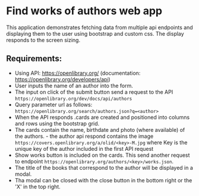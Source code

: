 # Find works of authors web app

This application demonstrates fetching data from multiple api endpoints and displaying them to the user using bootstrap and custom css. The display responds to the screen sizing.

## Requirements:

- Using API: https://openlibrary.org/ (documentation: https://openlibrary.org/developers/api)
- User inputs the name of an author into the form.
- The input on click of the submit button send a request to the API `https://openlibrary.org/dev/docs/api/authors`
- Query parameter url as follows: `https://openlibrary.org/search/authors.json?q=<author>`
- When the API responds .cards are created and positioned into columns and rows using the bootstrap grid.
- The cards contain the name, birthdate and photo (where available) of the authors. - the author api respond contains the image `https://covers.openlibrary.org/a/olid/<key>-M.jpg` where Key is the unique key of the author included in the first API request
- Show works button is included on the cards. This send another request to endpoint `https://openlibrary.org/authors/<key>/works.json`.
- The title of the books that correspond to the author will be displayed in a modal.
- Tha modal can be closed with the close button in the bottom right or the 'X' in the top right.
